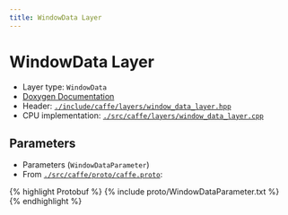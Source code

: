 ```yaml
---
title: WindowData Layer
---
```


# WindowData Layer

* Layer type: `WindowData`
* [Doxygen Documentation](http://caffe.berkeleyvision.org/doxygen/classcaffe_1_1WindowDataLayer.html)
* Header: [`./include/caffe/layers/window_data_layer.hpp`](https://github.com/BVLC/caffe/blob/master/include/caffe/layers/window_data_layer.hpp)
* CPU implementation: [`./src/caffe/layers/window_data_layer.cpp`](https://github.com/BVLC/caffe/blob/master/src/caffe/layers/window_data_layer.cpp)

## Parameters

* Parameters (`WindowDataParameter`)
* From [`./src/caffe/proto/caffe.proto`](https://github.com/BVLC/caffe/blob/master/src/caffe/proto/caffe.proto):

{% highlight Protobuf %}
{% include proto/WindowDataParameter.txt %}
{% endhighlight %}
